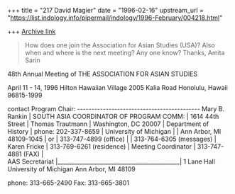 +++
title = "217 David Magier"
date = "1996-02-16"
upstream_url = "https://list.indology.info/pipermail/indology/1996-February/004218.html"

+++
[Archive link](https://list.indology.info/pipermail/indology/1996-February/004218.html)

> How does one join the Association for Asian Studies (USA)?  Also when and
> where is the next meeting?  Any one know?  Thanks, Amita Sarin


48th Annual Meeting of
THE ASSOCIATION FOR ASIAN STUDIES

April 11 - 14, 1996
Hilton Hawaiian Village
2005 Kalia Road
Honolulu, Hawaii 96815-1999

contact Program Chair:      -------------------------------------------
Mary B. Rankin             |  SOUTH ASIA COORDINATOR OF PROGRAM COMM:  |
1614 44th Street           |  Thomas Trautmann                         |
Washington, DC  20007      |  Department of History                    |
phone: 202-337-8659        |  University of Michigan                   |
                           |  Ann Arbor, MI  48109-1045                |
or                         |  313-747-4899 (office)                    |
                           |  313-764-6305 (messages)                  |
Karen Fricke               |  313-769-6261 (residence)                 |
Meeting Coordinator        |  313-747-4881 (FAX)                       |    
AAS Secretariat            |___________________________________________|
1 Lane Hall
University of Michigan
Ann Arbor, MI  48109

phone: 313-665-2490
Fax:   313-665-3801







